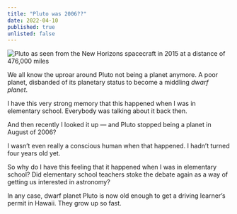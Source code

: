 ```yaml
---
title: "Pluto was 2006??"
date: 2022-04-10
published: true
unlisted: false
---
```


![Pluto as seen from the New Horizons spacecraft in 2015 at a distance of 476,000 miles](https://images.unsplash.com/photo-1614314107768-6018061b5b72?crop=entropy&cs=tinysrgb&fit=max&fm=jpg&ixid=MnwxMTc3M3wwfDF8c2VhcmNofDF8fHBsdXRvfGVufDB8fHx8MTY0OTU5NjczMw&ixlib=rb-1.2.1&q=80&w=2000)

We all know the uproar around Pluto not being a planet anymore. A poor planet, disbanded of its planetary status to become a middling _dwarf planet_.

I have this very strong memory that this happened when I was in elementary school. Everybody was talking about it back then.

And then recently I looked it up — and Pluto stopped being a planet in August of 2006?

I wasn’t even really a conscious human when that happened. I hadn’t turned four years old yet.

So why do I have this feeling that it happened when I was in elementary school? Did elementary school teachers stoke the debate again as a way of getting us interested in astronomy?

In any case, dwarf planet Pluto is now old enough to get a driving learner’s permit in Hawaii. They grow up so fast.
